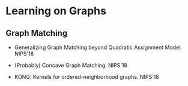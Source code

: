 # Learning on Graphs

## Graph Matching
- Generalizing Graph Matching beyond Quadratic Assignment Model. NIPS'18
- (Probably) Concave Graph Matching. NIPS'18

- KONG: Kernels for ordered-neighborhood graphs. NIPS'18

